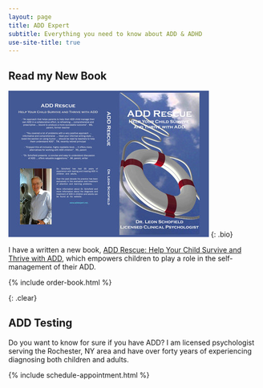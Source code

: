```yaml
---
layout: page
title: ADD Expert
subtitle: Everything you need to know about ADD & ADHD
use-site-title: true
---
```


## Read my New Book

![Book Cover: ADD Rescue](/img/book-cover.jpg)
{: .bio}

I have a written a new book, [ADD Rescue: Help Your Child Survive and Thrive with ADD](https://www.amazon.com/ADD-Rescue-Child-Survive-Thrive/dp/1544124376/), which empowers children to play a role in the self-management of their ADD.

{% include order-book.html %}

{: .clear}

## ADD Testing

Do you want to know for sure if you have ADD? I am licensed psychologist serving the Rochester, NY area and have over forty years of experiencing diagnosing both children and adults.

{% include schedule-appointment.html %}
